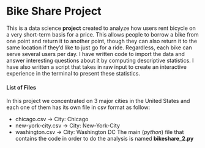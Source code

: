 # Bike Share Project
This is a data science **project** created to analyze how users rent bicycle on a very short-term basis for a price.
This allows people to borrow a bike from one point and return it to another point, though they can also return it to the same location if they’d like to just go for a ride. Regardless, each bike can serve several users per day.
I have written code to import the data and answer interesting questions about it by computing descriptive statistics. I have also written a script that takes in raw input to create an interactive experience in the terminal to present these statistics.

#### List of Files
In this project we concentrated on 3 major cities in the United States and each one of them has its own file in csv format as follow:
- chicago.csv -> City: Chicago
- new-york-city.csv -> City: New-York-City
- washington.csv -> City: Washington DC
The main (*python*) file that contains the code in order to do the analysis is named **bikeshare_2.py**
